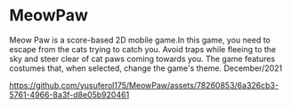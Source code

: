 # MeowPaw
 Meow Paw is a score-based 2D mobile game.In this game, you need to escape from the cats trying to catch you. Avoid traps while fleeing to the sky and steer clear of cat paws coming towards you. The game features costumes that, when selected, change the game's theme. December/2021


https://github.com/yusuferol175/MeowPaw/assets/78260853/6a326cb3-5761-4966-8a3f-d8e05b920461

